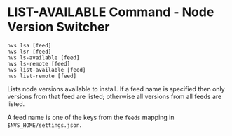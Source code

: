 # LIST-AVAILABLE Command - Node Version Switcher
```
nvs lsa [feed]
nvs lsr [feed]
nvs ls-available [feed]
nvs ls-remote [feed]
nvs list-available [feed]
nvs list-remote [feed]
```
Lists node versions available to install. If a feed name is specified then only versions from that feed are listed; otherwise all versions from all feeds are listed.

A feed name is one of the keys from the `feeds` mapping in `$NVS_HOME/settings.json`.
